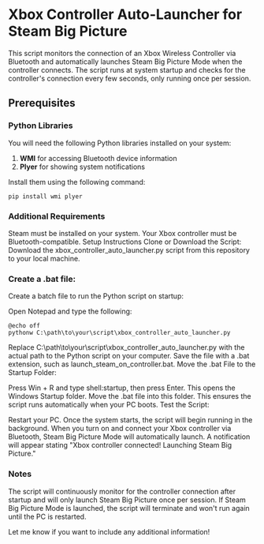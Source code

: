 # Xbox Controller Auto-Launcher for Steam Big Picture

This script monitors the connection of an Xbox Wireless Controller via Bluetooth and automatically launches Steam Big Picture Mode when the controller connects. The script runs at system startup and checks for the controller's connection every few seconds, only running once per session.

## Prerequisites

### Python Libraries
You will need the following Python libraries installed on your system:
1. **WMI** for accessing Bluetooth device information
2. **Plyer** for showing system notifications

Install them using the following command:
```
pip install wmi plyer
```
### Additional Requirements
Steam must be installed on your system.
Your Xbox controller must be Bluetooth-compatible.
Setup Instructions
Clone or Download the Script: Download the xbox_controller_auto_launcher.py script from this repository to your local machine.

### Create a .bat file:

Create a batch file to run the Python script on startup:

Open Notepad and type the following:

```
@echo off
pythonw C:\path\to\your\script\xbox_controller_auto_launcher.py
```
Replace C:\path\to\your\script\xbox_controller_auto_launcher.py with the actual path to the Python script on your computer.
Save the file with a .bat extension, such as launch_steam_on_controller.bat.
Move the .bat File to the Startup Folder:


Press Win + R and type shell:startup, then press Enter. This opens the Windows Startup folder.
Move the .bat file into this folder. This ensures the script runs automatically when your PC boots.
Test the Script:

Restart your PC.
Once the system starts, the script will begin running in the background. When you turn on and connect your Xbox controller via Bluetooth, Steam Big Picture Mode will automatically launch.
A notification will appear stating "Xbox controller connected! Launching Steam Big Picture."
### Notes
The script will continuously monitor for the controller connection after startup and will only launch Steam Big Picture once per session.
If Steam Big Picture Mode is launched, the script will terminate and won't run again until the PC is restarted.

Let me know if you want to include any additional information!
